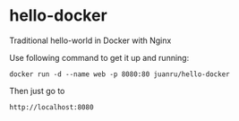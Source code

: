 # hello-docker
Traditional hello-world in Docker with Nginx

Use following command to get it up and running:

`docker run -d --name web -p 8080:80 juanru/hello-docker`

Then just go to

`http://localhost:8080`